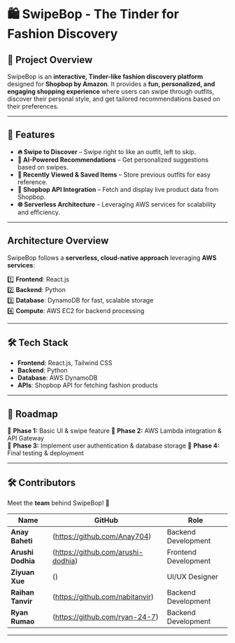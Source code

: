 # 🛍️ SwipeBop - The Tinder for Fashion Discovery  

## 📌 Project Overview  
SwipeBop is an **interactive, Tinder-like fashion discovery platform** designed for **Shopbop by Amazon**. It provides a **fun, personalized, and engaging shopping experience** where users can swipe through outfits, discover their personal style, and get tailored recommendations based on their preferences.

---

## 🚀 Features  
- **🔥 Swipe to Discover** – Swipe right to like an outfit, left to skip.
- **🤖 AI-Powered Recommendations** – Get personalized suggestions based on swipes.  
- **📌 Recently Viewed & Saved Items** – Store previous outfits for easy reference.  
- **🔗 Shopbop API Integration** – Fetch and display live product data from Shopbop.  
- **🌐 Serverless Architecture** – Leveraging AWS services for scalability and efficiency.  

---

## Architecture Overview  
SwipeBop follows a **serverless, cloud-native approach** leveraging **AWS services**:

1️⃣ **Frontend**: React.js  
2️⃣ **Backend**: Python                       
3️⃣ **Database**: DynamoDB for fast, scalable storage  
4️⃣ **Compute**: AWS EC2 for backend processing

---

## 🛠️ Tech Stack  
- **Frontend**: React.js, Tailwind CSS
- **Backend**: Python  
- **Database**: AWS DynamoDB  
- **APIs**: Shopbop API for fetching fashion products   

---

## 📅 Roadmap  

🔹 **Phase 1:** Basic UI & swipe feature 
🔹 **Phase 2:** AWS Lambda integration & API Gateway   
🔹 **Phase 3:** Implement user authentication & database storage 
🔹 **Phase 4:** Final testing & deployment   

---

## 🛠️ Contributors  

Meet the **team** behind SwipeBop! 🚀  

| Name | GitHub | Role |
|------|--------|------|
| **Anay Baheti** | (https://github.com/Anay704) | Backend Development |
| **Arushi Dodhia** | (https://github.com/arushi-dodhia) | Frontend Development |
| **Ziyuan Xue** | () | UI/UX Designer |
| **Raihan Tanvir** | (https://github.com/nabitanvir) | Backend Development |
| **Ryan Rumao** | (https://github.com/ryan-24-7) | Backend Development |


---

